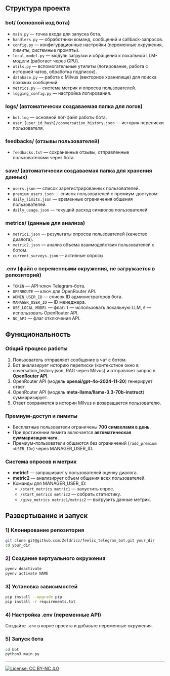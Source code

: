 ## Структура проекта

### **bot/** (основной код бота)
- `main.py` — точка входа для запуска бота.
- `handlers.py` — обработчики команд, сообщений и callback-запросов.
- `config.py` — конфигурационные настройки (переменные окружения, лимиты, системные промпты).
- `local_model.py` — модуль загрузки и обращения к локальной LLM-модели (работает через GPU).
- `utils.py` — вспомогательные утилиты (логирование, работа с историей чатов, обработка подписок).
- `database.py` — работа с Milvus (векторное хранилище) для поиска похожих сообщений.
- `metrics.py` — система метрик и опросов пользователей.
- `logging_config.py` — настройка логирования.

### **logs/** (автоматически создаваемая папка для логов)
- `bot.log` — основной лог-файл работы бота.
- `user_{user_id_hash}/conversation_history.json` — история переписки пользователя.

### **feedbacks/** (отзывы пользователей)
- `feedbacks.txt` — сохраненные отзывы, отправленные пользователями через бота.

### **save/** (автоматически создаваемая папка для хранения данных)
- `users.json` — список зарегистрированных пользователей.
- `premium_users.json` — список пользователей с премиум-доступом.
- `daily_limits.json` — временные ограничения общения пользователей.
- `daily_usage.json` — текущий расход символов пользователей.

### **metrics/** (данные для анализа)
- `metric1.json` — результаты опросов пользователей (качество диалога).
- `metric2.json` — анализ объема взаимодействия пользователей с ботом.
- `current_surveys.json` — активные опросы.

### **.env** (файл с переменными окружения, не загружается в репозиторий)
- `TOKEN` — API-ключ Telegram-бота.
- `OPENROUTE` — ключ для OpenRouter API.
- `ADMIN_USER_ID` — список ID администраторов бота.
- `MANAGER_USER_ID` — ID менеджера.
- `USE_LOCAL_MODEL` — флаг: `1` — использовать локальную LLM, `0` — использовать OpenRouter API.
- `NO_API` — флаг отключения API.

## **Функциональность**

### **Общий процесс работы**
1. Пользователь отправляет сообщение в чат с ботом.
2. Бот анализирует историю переписки (контекстное окно в coversation_history.json, RAG через Milvus) и отправляет запрос в **OpenRouter API**.
3. OpenRouter API (модель **openai/gpt-4o-2024-11-20**) генерирует ответ.
4. OpenRouter API (модель **meta-llama/llama-3.3-70b-instruct**) суммаризирует.
5. Ответ сохраняется в истории Milvus и возвращается пользователю.

### **Премиум-доступ и лимиты**
- Бесплатные пользователи ограничены **700 символами в день**.
- При достижении лимита включается **автоматическая суммаризация чата**.
- Премиум-пользователи общаются без ограничений (`/add_premium <USER_ID>`) через MANAGER_USER_ID.

### **Система опросов и метрик**
- **metric1** — запрашивает у пользователей оценку диалога.
- **metric2** — анализирует объем общения всех пользователей.
- Команды для MANAGER_USER_ID:
  - `/start_metrics metric1` — запустить опрос.
  - `/start_metrics metric2` — собрать статистику.
  - `/give_metrics metric1/metric2` — выгрузить данные метрик.

## **Развертывание и запуск**

### 1️) Клонирование репозитория
```bash
git clone git@github.com:Zeldrizz/feelix_telegram_bot.git your_dir
cd your_dir
```

### 2️) Создание виртуального окружения
```bash
pyenv deactivate
pyenv activate NAME
```

### 3️) Установка зависимостей
```bash
pip install --upgrade pip
pip install -r requirements.txt
```

### 4️) Настройка **.env** (переменные API)
Создайте `.env` в корне проекта и добавьте переменные окружения.

### 5️) Запуск бота
```bash
cd bot
python3 main.py
```

---

[![License: CC BY-NC 4.0](https://img.shields.io/badge/License-CC%20BY--NC%204.0-lightgrey.svg)](https://creativecommons.org/licenses/by-nc/4.0/)